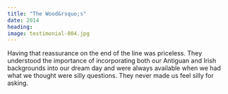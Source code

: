 ```yaml
---
title: "The Wood&rsquo;s"
date: 2014
heading:
image: testimonial-004.jpg
---
```


Having that reassurance on the end of the line was priceless. They understood the importance of incorporating both our Antiguan and Irish backgrounds into our dream day and were always available when we had what we thought were silly questions. They never made us feel silly for asking.
